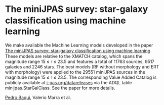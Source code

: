 # The miniJPAS survey: star-galaxy classiﬁcation using machine learning

We make available the Machine Learning models developed in the paper [The miniJPAS survey: star-galaxy classiﬁcation using machine learning](https://arxiv.org/abs/2007.07622). These models are relative to the XMATCH catalog, which spans the magnitude range 15 ≤ r ≤ 23.5 and features a total of 11763 sources, 9517 galaxies and 2246 stars. The best models (RF without morphology and ERT with morphology) were applied to the 29551 miniJPAS sources in the magnitude range 15 ≤ r ≤ 23.5. The corresponding Value Added Catalog is publicly available at [j-pas.org/datareleases](https://j-pas.org/datareleases) via the ADQL table minijpas.StarGalClass. See the paper for more details.

[Pedro Baqui](mailto:pedrobaqui@gmail.com), Valerio Marra et al.
